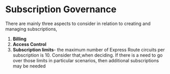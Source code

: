 # Subscription Governance

There are mainly three aspects to consider in relation to creating and managing subscriptions,
1. **Billing**
2. **Access Control**
3. **Subscription limits**- the maximum number of Express Route circuits per subscription is 10. Consider that,when deciding. If there is a need to go over those limits in particular scenarios, then additional subscriptions may be needed
